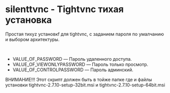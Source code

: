 # silenttvnc - Tightvnc тихая установка
<p>Простая тихуz установкf для tightvnc, с заданием пароля по умалчанию и выбором архитектуры.</p><br>
<ul>
<li>VALUE_OF_PASSWORD — Пароль удаленного доступа.</li>
<li>VALUE_OF_VIEWONLYPASSWORD — Пароль только просмотр.</li>
<li>VALUE_OF_CONTROLPASSWORD — Пароль админский.</li>
</ul>
<p>ВНИМАНИЕ!!! Этот скрипт должен быть в тойже папке где и файлы установки tightvnc-2.7.10-setup-32bit.msi и tightvnc-2.7.10-setup-64bit.msi</p>
